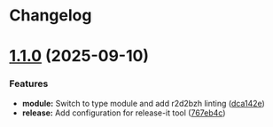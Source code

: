 # Changelog

# [1.1.0](https://github.com/r2d2bzh/yac/compare/1.0.4...1.1.0) (2025-09-10)


### Features

* **module:** Switch to type module and add r2d2bzh linting ([dca142e](https://github.com/r2d2bzh/yac/commit/dca142e62f339ccd528bcf3217d257a35dcc8884))
* **release:** Add configuration for release-it tool ([767eb4c](https://github.com/r2d2bzh/yac/commit/767eb4ccb20a17c739da666e35b5d33adf483ef7))
